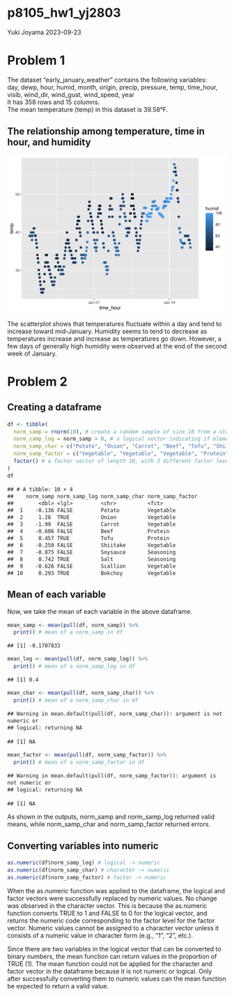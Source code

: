 p8105_hw1_yj2803
================
Yuki Joyama
2023-09-23

# Problem 1

The dataset “early_january_weather” contains the following variables:  
day, dewp, hour, humid, month, origin, precip, pressure, temp,
time_hour, visib, wind_dir, wind_gust, wind_speed, year  
It has 358 rows and 15 columns.  
The mean temperature (temp) in this dataset is 39.58°F.

## The relationship among temperature, time in hour, and humidity

![](p8105_hw1_yj2803_files/figure-gfm/scatter-1.png)<!-- -->

The scatterplot shows that temperatures fluctuate within a day and tend
to increase toward mid-January. Humidity seems to tend to decrease as
temperatures increase and increase as temperatures go down. However, a
few days of generally high humidity were observed at the end of the
second week of January.

# Problem 2

## Creating a dataframe

``` r
df <- tibble(
  norm_samp = rnorm(10), # create a random sample of size 10 from a standard normal distribution
  norm_samp_log = norm_samp > 0, # a logical vector indicating if elements in df are greater then 0
  norm_samp_char = c("Potato", "Onion", "Carrot", "Beef", "Tofu", "Shiitake", "Soysauce", "Salt", "Scallion", "Bokchoy"), # a character vector of length 10
  norm_samp_factor = c("Vegetable", "Vegetable", "Vegetable", "Protein", "Protein", "Vegetable", "Seasoning", "Seasoning", "Vegetable", "Vegetable") %>%
  factor() # a factor vector of length 10, with 3 different factor levels
)
df
```

    ## # A tibble: 10 × 4
    ##    norm_samp norm_samp_log norm_samp_char norm_samp_factor
    ##        <dbl> <lgl>         <chr>          <fct>           
    ##  1    -0.136 FALSE         Potato         Vegetable       
    ##  2     1.28  TRUE          Onion          Vegetable       
    ##  3    -1.99  FALSE         Carrot         Vegetable       
    ##  4    -0.606 FALSE         Beef           Protein         
    ##  5     0.457 TRUE          Tofu           Protein         
    ##  6    -0.250 FALSE         Shiitake       Vegetable       
    ##  7    -0.875 FALSE         Soysauce       Seasoning       
    ##  8     0.742 TRUE          Salt           Seasoning       
    ##  9    -0.626 FALSE         Scallion       Vegetable       
    ## 10     0.293 TRUE          Bokchoy        Vegetable

## Mean of each variable

Now, we take the mean of each variable in the above dataframe.

``` r
mean_samp <- mean(pull(df, norm_samp)) %>% 
  print() # mean of a norm_samp in df
```

    ## [1] -0.1707833

``` r
mean_log <- mean(pull(df, norm_samp_log)) %>% 
  print() # mean of a norm_samp_log in df
```

    ## [1] 0.4

``` r
mean_char <- mean(pull(df, norm_samp_char)) %>% 
  print() # mean of a norm_samp_char in df
```

    ## Warning in mean.default(pull(df, norm_samp_char)): argument is not numeric or
    ## logical: returning NA

    ## [1] NA

``` r
mean_factor <- mean(pull(df, norm_samp_factor)) %>% 
  print() # mean of a norm_samp_factor in df
```

    ## Warning in mean.default(pull(df, norm_samp_factor)): argument is not numeric or
    ## logical: returning NA

    ## [1] NA

As shown in the outputs, norm_samp and norm_samp_log returned valid
means, while norm_samp_char and norm_samp_factor returned errors.

## Converting variables into numeric

``` r
as.numeric(df$norm_samp_log) # logical -> numeric
as.numeric(df$norm_samp_char) # character -> numeric
as.numeric(df$norm_samp_factor) # factor -> numeric
```

When the as.numeric function was applied to the dataframe, the logical
and factor vectors were successfully replaced by numeric values. No
change was observed in the character vector. This is because the
as.numeric function converts TRUE to 1 and FALSE to 0 for the logical
vector, and returns the numeric code corresponding to the factor level
for the factor vector. Numeric values cannot be assigned to a character
vector unless it consists of a numeric value in character form (e.g.,
“1”, “2”, etc.).

Since there are two variables in the logical vector that can be
converted to binary numbers, the mean function can return values in the
proportion of TRUE (1). The mean function could not be applied for the
character and factor vector in the dataframe because it is not numeric
or logical. Only after successfully converting them to numeric values
can the mean function be expected to return a valid value.
